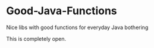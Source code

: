# Good-Java-Functions
Nice libs with good functions for everyday Java bothering

This is completely open.
